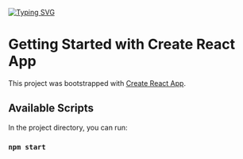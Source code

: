 [![Typing SVG](https://readme-typing-svg.demolab.com?font=Fira+Code&weight=700&size=35&pause=1000&random=false&width=435&lines=TELEGRAM+USERBOT+API)](https://git.io/typing-svg)


# Getting Started with Create React App

This project was bootstrapped with [Create React App](https://github.com/facebook/create-react-app).

## Available Scripts

In the project directory, you can run:

### `npm start`





